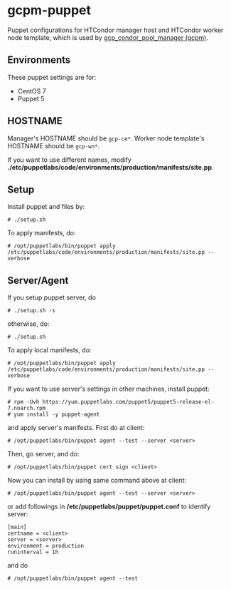 # gcpm-puppet

Puppet configurations for
HTCondor manager host and HTCondor worker node template,
which is used by [gcp_condor_pool_manager (gcpm)](https://github.com/mickaneda/gcp_condor_pool_manager).

## Environments

These puppet settings are for:

* CentOS 7
* Puppet 5

## HOSTNAME

Manager's HOSTNAME should be `gcp-ce*`.
Worker node template's HOSTNAME should be `gcp-wn*`.

If you want to use different names, modify **./etc/puppetlabs/code/environments/production/manifests/site.pp**.

## Setup

Install puppet and files by:

    # ./setup.sh

To apply manifests, do:

    # /opt/puppetlabs/bin/puppet apply /etc/puppetlabs/code/environments/production/manifests/site.pp --verbose

## Server/Agent

If you setup puppet server, do

    # ./setup.sh -s

otherwise, do:

    # ./setup.sh

To apply local manifests, do:

    # /opt/puppetlabs/bin/puppet apply /etc/puppetlabs/code/environments/production/manifests/site.pp --verbose

If you want to use server's settings in other machines, install puppet:

    # rpm -Uvh https://yum.puppetlabs.com/puppet5/puppet5-release-el-7.noarch.rpm
    # yum install -y puppet-agent

and apply server's manifests. First do at client:

    # /opt/puppetlabs/bin/puppet agent --test --server <server>

Then, go server, and do:

    # /opt/puppetlabs/bin/puppet cert sign <client>

Now you can install by using same command above at client:

    # /opt/puppetlabs/bin/puppet agent --test --server <server>

or add followings in **/etc/puppetlabs/puppet/puppet.conf** to identify server:

    [main]
    certname = <client>
    server = <server>
    environment = production
    runinterval = 1h

and do

    # /opt/puppetlabs/bin/puppet agent --test
